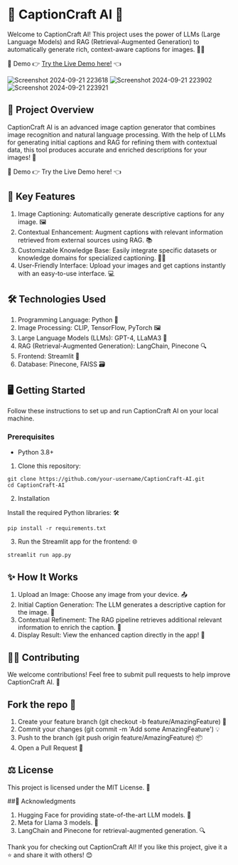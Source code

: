 # 📸 CaptionCraft AI 🎨

Welcome to CaptionCraft AI! This project uses the power of LLMs (Large Language Models) and RAG (Retrieval-Augmented Generation) to automatically generate rich, context-aware captions for images. 🧠✨

🚀 Demo
👉 [Try the Live Demo here!](https://captioncraft-ai-9ndhhsvs8hgarv7r3pxxnv.streamlit.app/) 👈

![Screenshot 2024-09-21 223618](https://github.com/user-attachments/assets/3971f1fd-d875-45fc-ab75-78e3ee4c946f)
![Screenshot 2024-09-21 223902](https://github.com/user-attachments/assets/d6bceccc-21f1-4be6-826c-c27519151567)
![Screenshot 2024-09-21 223921](https://github.com/user-attachments/assets/261e2e36-feb0-49c8-a963-f24b0a93caa7)

## 🚀 Project Overview
CaptionCraft AI is an advanced image caption generator that combines image recognition and natural language processing. With the help of LLMs for generating initial captions and RAG for refining them with contextual data, this tool produces accurate and enriched descriptions for your images! 🌟

🚀 Demo
👉 Try the Live Demo here! 👈

## 🔧 Key Features
1. Image Captioning: Automatically generate descriptive captions for any image. 🖼️
2. Contextual Enhancement: Augment captions with relevant information retrieved from external sources using RAG. 📚
3. Customizable Knowledge Base: Easily integrate specific datasets or knowledge domains for specialized captioning. 🧑‍🔬
4. User-Friendly Interface: Upload your images and get captions instantly with an easy-to-use interface. 💻

## 🛠️ Technologies Used
1. Programming Language: Python 🐍
2. Image Processing: CLIP, TensorFlow, PyTorch 🖼️
3. Large Language Models (LLMs): GPT-4, LLaMA3 🤖
4. RAG (Retrieval-Augmented Generation): LangChain, Pinecone 🔍
5. Frontend: Streamlit 🎨
6. Database: Pinecone, FAISS 🗃️
  
## 🖥️ Getting Started

Follow these instructions to set up and run CaptionCraft AI on your local machine.

### Prerequisites
- Python 3.8+
  
1. Clone this repository:
```
git clone https://github.com/your-username/CaptionCraft-AI.git
cd CaptionCraft-AI
```

2. Installation
   
Install the required Python libraries: 🛠️
```
pip install -r requirements.txt
```

3. Run the Streamlit app for the frontend: 🌐
```
streamlit run app.py
```

## ✨ How It Works
1. Upload an Image: Choose any image from your device. 📤
2. Initial Caption Generation: The LLM generates a descriptive caption for the image. 📝
3. Contextual Refinement: The RAG pipeline retrieves additional relevant information to enrich the caption. 🔄
4. Display Result: View the enhanced caption directly in the app! 👀

## 🧑‍💻 Contributing
We welcome contributions! Feel free to submit pull requests to help improve CaptionCraft AI. 🎉

## Fork the repo 🍴
1. Create your feature branch (git checkout -b feature/AmazingFeature) 🚀
2. Commit your changes (git commit -m 'Add some AmazingFeature') 💡
3. Push to the branch (git push origin feature/AmazingFeature) 📦
4. Open a Pull Request 🔄

## ⚖️ License
This project is licensed under the MIT License. 📜

##🌟 Acknowledgments
1. Hugging Face for providing state-of-the-art LLM models. 🤗
2. Meta for Llama 3 models. 🧠
3. LangChain and Pinecone for retrieval-augmented generation. 🔍

Thank you for checking out CaptionCraft AI! If you like this project, give it a ⭐ and share it with others! 😊

